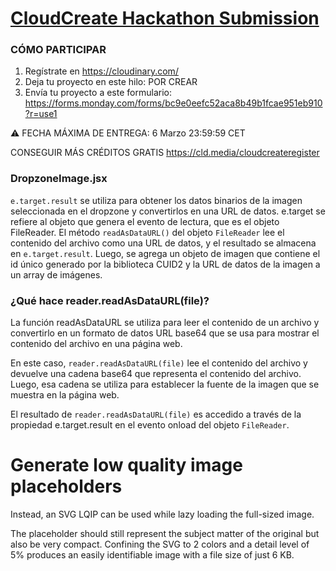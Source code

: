 # [CloudCreate Hackathon Submission](https://forms.monday.com/forms/bc9e0eefc52aca8b49b1fcae951eb910?r=use1)

### CÓMO PARTICIPAR
1. Regístrate en https://cloudinary.com/
2. Deja tu proyecto en este hilo: POR CREAR
3. Envía tu proyecto a este formulario: https://forms.monday.com/forms/bc9e0eefc52aca8b49b1fcae951eb910?r=use1

⚠️ FECHA MÁXIMA DE ENTREGA: 6 Marzo 23:59:59 CET

CONSEGUIR MÁS CRÉDITOS GRATIS 
https://cld.media/cloudcreateregister


### DropzoneImage.jsx

`e.target.result` se utiliza para obtener los datos binarios de la imagen seleccionada en el dropzone y convertirlos en una URL de datos. e.target se refiere al objeto que genera el evento de lectura, que es el objeto FileReader. El método `readAsDataURL()` del objeto `FileReader` lee el contenido del archivo como una URL de datos, y el resultado se almacena en `e.target.result`. Luego, se agrega un objeto de imagen que contiene el id único generado por la biblioteca CUID2 y la URL de datos de la imagen a un array de imágenes.




### ¿Qué hace reader.readAsDataURL(file)?

La función readAsDataURL se utiliza para leer el contenido de un archivo y convertirlo en un formato de datos URL base64 que se usa para mostrar el contenido del archivo en una página web.

En este caso, `reader.readAsDataURL(file)` lee el contenido del archivo y devuelve una cadena base64 que representa el contenido del archivo. Luego, esa cadena se utiliza para establecer la fuente de la imagen que se muestra en la página web.

El resultado de `reader.readAsDataURL(file)` es accedido a través de la propiedad e.target.result en el evento onload del objeto `FileReader`.

# Generate low quality image placeholders

Instead, an SVG LQIP can be used while lazy loading the full-sized image.

The placeholder should still represent the subject matter of the original but also be very compact. Confining the SVG to 2 colors and a detail level of 5% produces an easily identifiable image with a file size of just 6 KB.
